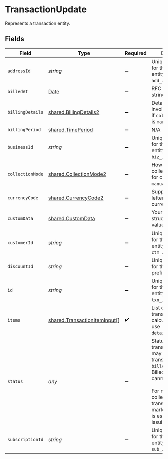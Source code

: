 # TransactionUpdate

Represents a transaction entity.


## Fields

| Field                                                                                                                                                                                                                | Type                                                                                                                                                                                                                 | Required                                                                                                                                                                                                             | Description                                                                                                                                                                                                          | Example                                                                                                                                                                                                              |
| -------------------------------------------------------------------------------------------------------------------------------------------------------------------------------------------------------------------- | -------------------------------------------------------------------------------------------------------------------------------------------------------------------------------------------------------------------- | -------------------------------------------------------------------------------------------------------------------------------------------------------------------------------------------------------------------- | -------------------------------------------------------------------------------------------------------------------------------------------------------------------------------------------------------------------- | -------------------------------------------------------------------------------------------------------------------------------------------------------------------------------------------------------------------- |
| `addressId`                                                                                                                                                                                                          | *string*                                                                                                                                                                                                             | :heavy_minus_sign:                                                                                                                                                                                                   | Unique Paddle ID for this address entity, prefixed with `add_`.                                                                                                                                                      | add_01gm302t81w94gyjpjpqypkzkf                                                                                                                                                                                       |
| `billedAt`                                                                                                                                                                                                           | [Date](https://developer.mozilla.org/en-US/docs/Web/JavaScript/Reference/Global_Objects/Date)                                                                                                                        | :heavy_minus_sign:                                                                                                                                                                                                   | RFC 3339 datetime string.                                                                                                                                                                                            | 2024-10-12T07:20:50.52Z                                                                                                                                                                                              |
| `billingDetails`                                                                                                                                                                                                     | [shared.BillingDetails2](../../models/shared/billingdetails2.md)                                                                                                                                                     | :heavy_minus_sign:                                                                                                                                                                                                   | Details for invoicing. Required if `collection_mode` is `manual`.                                                                                                                                                    |                                                                                                                                                                                                                      |
| `billingPeriod`                                                                                                                                                                                                      | [shared.TimePeriod](../../models/shared/timeperiod.md)                                                                                                                                                               | :heavy_minus_sign:                                                                                                                                                                                                   | N/A                                                                                                                                                                                                                  |                                                                                                                                                                                                                      |
| `businessId`                                                                                                                                                                                                         | *string*                                                                                                                                                                                                             | :heavy_minus_sign:                                                                                                                                                                                                   | Unique Paddle ID for this business entity, prefixed with `biz_`.                                                                                                                                                     | biz_01grrebrzaee2qj2fqqhmcyzaj                                                                                                                                                                                       |
| `collectionMode`                                                                                                                                                                                                     | [shared.CollectionMode2](../../models/shared/collectionmode2.md)                                                                                                                                                     | :heavy_minus_sign:                                                                                                                                                                                                   | How payment is collected. `automatic` for checkout, `manual` for invoices.                                                                                                                                           |                                                                                                                                                                                                                      |
| `currencyCode`                                                                                                                                                                                                       | [shared.CurrencyCode2](../../models/shared/currencycode2.md)                                                                                                                                                         | :heavy_minus_sign:                                                                                                                                                                                                   | Supported three-letter ISO 4217 currency code.                                                                                                                                                                       |                                                                                                                                                                                                                      |
| `customData`                                                                                                                                                                                                         | [shared.CustomData](../../models/shared/customdata.md)                                                                                                                                                               | :heavy_minus_sign:                                                                                                                                                                                                   | Your own structured key-value data.                                                                                                                                                                                  |                                                                                                                                                                                                                      |
| `customerId`                                                                                                                                                                                                         | *string*                                                                                                                                                                                                             | :heavy_minus_sign:                                                                                                                                                                                                   | Unique Paddle ID for this customer entity, prefixed with `ctm_`.                                                                                                                                                     | ctm_01grnn4zta5a1mf02jjze7y2ys                                                                                                                                                                                       |
| `discountId`                                                                                                                                                                                                         | *string*                                                                                                                                                                                                             | :heavy_minus_sign:                                                                                                                                                                                                   | Unique Paddle ID for this discount, prefixed with `dsc_`.                                                                                                                                                            | dsc_01gv5kpg05xp104ek2fmgjwttf                                                                                                                                                                                       |
| `id`                                                                                                                                                                                                                 | *string*                                                                                                                                                                                                             | :heavy_minus_sign:                                                                                                                                                                                                   | Unique Paddle ID for this transaction entity, prefixed with `txn_`.                                                                                                                                                  | txn_01h04vsbhqc62t8hmd4z3b578c                                                                                                                                                                                       |
| `items`                                                                                                                                                                                                              | [shared.TransactionItemInput](../../models/shared/transactioniteminput.md)[]                                                                                                                                         | :heavy_check_mark:                                                                                                                                                                                                   | List of items on this transaction. For calculated totals, use `details.line_items`.                                                                                                                                  |                                                                                                                                                                                                                      |
| `status`                                                                                                                                                                                                             | *any*                                                                                                                                                                                                                | :heavy_minus_sign:                                                                                                                                                                                                   | Status of this transaction. You may set a transaction to `billed` or `canceled`. Billed transactions cannot be changed.<br/><br/>For manually-collected transactions, marking as `billed` is essentially issuing an invoice. |                                                                                                                                                                                                                      |
| `subscriptionId`                                                                                                                                                                                                     | *string*                                                                                                                                                                                                             | :heavy_minus_sign:                                                                                                                                                                                                   | Unique Paddle ID for this subscription entity, prefixed with `sub_`.                                                                                                                                                 | sub_01h04vsc0qhwtsbsxh3422wjs4                                                                                                                                                                                       |